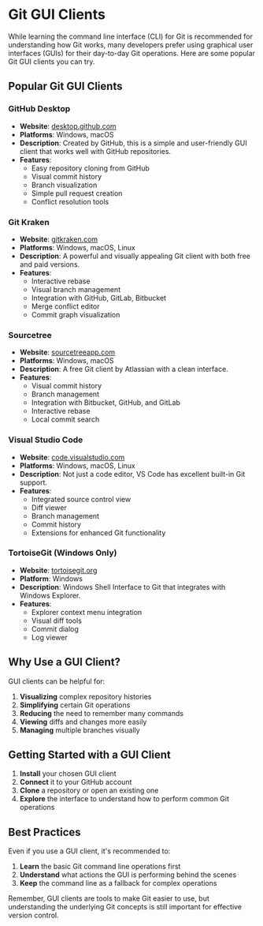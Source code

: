 # Git GUI Clients

While learning the command line interface (CLI) for Git is recommended for understanding how Git works, many developers prefer using graphical user interfaces (GUIs) for their day-to-day Git operations. Here are some popular Git GUI clients you can try.

## Popular Git GUI Clients

### GitHub Desktop
- **Website**: [desktop.github.com](https://desktop.github.com/)
- **Platforms**: Windows, macOS
- **Description**: Created by GitHub, this is a simple and user-friendly GUI client that works well with GitHub repositories.
- **Features**:
  - Easy repository cloning from GitHub
  - Visual commit history
  - Branch visualization
  - Simple pull request creation
  - Conflict resolution tools

### Git Kraken
- **Website**: [gitkraken.com](https://www.gitkraken.com/)
- **Platforms**: Windows, macOS, Linux
- **Description**: A powerful and visually appealing Git client with both free and paid versions.
- **Features**:
  - Interactive rebase
  - Visual branch management
  - Integration with GitHub, GitLab, Bitbucket
  - Merge conflict editor
  - Commit graph visualization

### Sourcetree
- **Website**: [sourcetreeapp.com](https://www.sourcetreeapp.com/)
- **Platforms**: Windows, macOS
- **Description**: A free Git client by Atlassian with a clean interface.
- **Features**:
  - Visual commit history
  - Branch management
  - Integration with Bitbucket, GitHub, and GitLab
  - Interactive rebase
  - Local commit search

### Visual Studio Code
- **Website**: [code.visualstudio.com](https://code.visualstudio.com/)
- **Platforms**: Windows, macOS, Linux
- **Description**: Not just a code editor, VS Code has excellent built-in Git support.
- **Features**:
  - Integrated source control view
  - Diff viewer
  - Branch management
  - Commit history
  - Extensions for enhanced Git functionality

### TortoiseGit (Windows Only)
- **Website**: [tortoisegit.org](https://tortoisegit.org/)
- **Platform**: Windows
- **Description**: Windows Shell Interface to Git that integrates with Windows Explorer.
- **Features**:
  - Explorer context menu integration
  - Visual diff tools
  - Commit dialog
  - Log viewer

## Why Use a GUI Client?

GUI clients can be helpful for:
1. **Visualizing** complex repository histories
2. **Simplifying** certain Git operations
3. **Reducing** the need to remember many commands
4. **Viewing** diffs and changes more easily
5. **Managing** multiple branches visually

## Getting Started with a GUI Client

1. **Install** your chosen GUI client
2. **Connect** it to your GitHub account
3. **Clone** a repository or open an existing one
4. **Explore** the interface to understand how to perform common Git operations

## Best Practices

Even if you use a GUI client, it's recommended to:
1. **Learn** the basic Git command line operations first
2. **Understand** what actions the GUI is performing behind the scenes
3. **Keep** the command line as a fallback for complex operations

Remember, GUI clients are tools to make Git easier to use, but understanding the underlying Git concepts is still important for effective version control.
